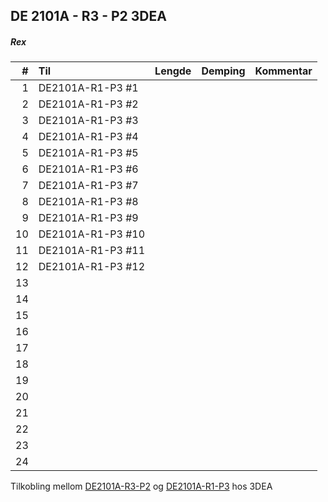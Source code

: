 ## DE 2101A - R3 - P2   3DEA
##### Rex

|  #  |        Til       |Lengde|Demping|Kommentar|
|----:|:-----------------|-----:|------:|:--------|
|    1|DE2101A-R1-P3 #1  |      |       |         |
|    2|DE2101A-R1-P3 #2  |      |       |         |
|    3|DE2101A-R1-P3 #3  |      |       |         |
|    4|DE2101A-R1-P3 #4  |      |       |         |
|    5|DE2101A-R1-P3 #5  |      |       |         |
|    6|DE2101A-R1-P3 #6  |      |       |         |
|    7|DE2101A-R1-P3 #7  |      |       |         |
|    8|DE2101A-R1-P3 #8  |      |       |         |
|    9|DE2101A-R1-P3 #9  |      |       |         |
|   10|DE2101A-R1-P3 #10 |      |       |         |
|   11|DE2101A-R1-P3 #11 |      |       |         |
|   12|DE2101A-R1-P3 #12 |      |       |         |
|   13|                  |      |       |         |
|   14|                  |      |       |         |
|   15|                  |      |       |         |
|   16|                  |      |       |         |
|   17|                  |      |       |         |
|   18|                  |      |       |         |
|   19|                  |      |       |         |
|   20|                  |      |       |         |
|   21|                  |      |       |         |
|   22|                  |      |       |         |
|   23|                  |      |       |         |
|   24|                  |      |       |         |

Tilkobling mellom [DE2101A-R3-P2](Panels/DE2101A-R3-P2.md) og [DE2101A-R1-P3](Panels/DE2101A-R1-P3.md) hos 3DEA
